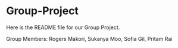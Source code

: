 # Group-Project

Here is the README file for our Group Project.

Group Members: Rogers Makori, Sukanya Moo, Sofia Gil, Pritam Rai
